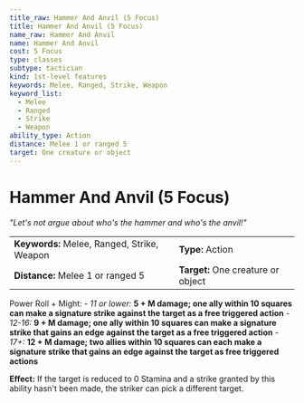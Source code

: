 ```yaml
---
title_raw: Hammer And Anvil (5 Focus)
title: Hammer And Anvil (5 Focus)
name_raw: Hammer And Anvil
name: Hammer And Anvil
cost: 5 Focus
type: classes
subtype: tactician
kind: 1st-level features
keywords: Melee, Ranged, Strike, Weapon
keyword_list:
  - Melee
  - Ranged
  - Strike
  - Weapon
ability_type: Action
distance: Melee 1 or ranged 5
target: One creature or object
---
```


# Hammer And Anvil (5 Focus)

*"Let's not argue about who's the hammer and who's the anvil!"*

|                                             |                                    |
| :------------------------------------------ | :--------------------------------- |
| **Keywords:** Melee, Ranged, Strike, Weapon | **Type:** Action                   |
| **Distance:** Melee 1 or ranged 5           | **Target:** One creature or object |

Power Roll + Might: - *11 or lower:* **5 + M damage; one ally within 10 squares can make a signature strike against the target as a free triggered action** - *12-16:* **9 + M damage; one ally within 10 squares can make a signature strike that gains an edge against the target as a free triggered action** - *17+:* **12 + M damage; two allies within 10 squares can each make a signature strike that gains an edge against the target as free triggered actions**

**Effect:** If the target is reduced to 0 Stamina and a strike granted by this ability hasn't been made, the striker can pick a different target.
